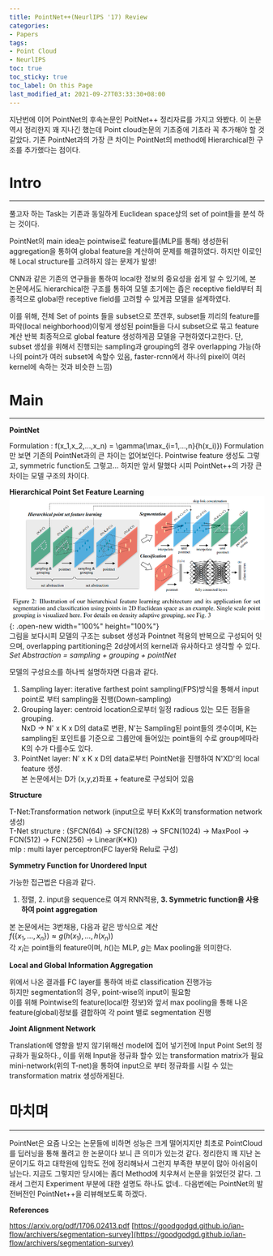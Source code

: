 ```yaml
---
title: PointNet++(NeurlIPS '17) Review
categories:
- Papers
tags:
- Point Cloud
- NeurlIPS
toc: true
toc_sticky: true
toc_label: On this Page
last_modified_at: 2021-09-27T03:33:30+08:00
---
```


지난번에 이어 PointNet의 후속논문인 PoitNet++ 정리자료를 가지고 와봤다. 이 논문 역시 정리한지 꽤 지나긴 했는데 Point cloud논문의 기초중에 기초라 꼭 추가해야 할 것 같았다. 기존 PointNet과의 가장 큰 차이는 PointNet의 method에 Hierarchical한 구조를 추가했다는 점이다.

# Intro
___
풀고자 하는 Task는 기존과 동일하게 Euclidean space상의 set of point들을 분석 하는 것이다.

PointNet의 main idea는 pointwise로 feature를(MLP를 통해) 생성한뒤  aggregation을 통하여 global feature을 계산하여 문제를 해결하였다. 하지만 이로인해 Local structure를 고려하지 않는 문제가 발생!

CNN과 같은 기존의 연구들을 통하여 local한 정보의 중요성을 쉽게 알 수 있기에, 본 논문에서도 hierarchical한 구조를 통하여 모델 초기에는 좁은 receptive field부터 최종적으로 global한 receptive field를 고려할 수 있게끔 모델을 설계하였다.

이를 위해, 전체 Set of points 들을 subset으로 쪼갠후, subset들 끼리의 feature를 파악(local neighborhood)이렇게 생성된 point들을 다시 subset으로 묶고 feature 계산 반복 최종적으로 global feature 생성하게끔 모델을 구현하였다고한다.
단, subset 생성을 위해서 진행되는 sampling과 grouping의 경우 overlapping 가능(하나의 point가 여러 subset에 속할수 있음, faster-rcnn에서 하나의 pixel이 여러 kernel에 속하는 것과 비슷한 느낌)

# Main
___
**PointNet**

Formulation : f(x_1,x_2,...,x_n) = \gamma(\max_{i=1,...,n}\{h(x_i)\})
Formulation만 보면 기존의 PointNet과의 큰 차이는 없어보인다. Pointwise feature 생성도 그렇고, symmetric function도 그렇고... 하지만 앞서 말했다 시피 PointNet++의 가장 큰 차이는 모델 구조의 차이다.

**Hierarchical Point Set Feature Learning**
![fig](/assets/images/posts/PointNet2-fig1.png){: .open-new width="100%" height="100%"}  
그림을 보다시피 모델의 구조는 subset  생성과 Pointnet 적용의 반복으로 구성되어 잇으며, overlapping partitioning은 2d상에서의 kernel과 유사하다고 생각할 수 있다.  
*Set Abstraction = sampling + grouping + pointNet* 

모델의 구성요소를 하나씩 설명하자면 다음과 같다.
1. Sampling layer: iterative farthest point sampling(FPS)방식을 통해서 input point로 부터 sampling을 진행(Down-sampling)
2. Grouping layer: centroid location으로부터 일정 radious 있는 모든 점들을 grouping.  
NxD → N' x K x D의 data로 변환, N'는 Sampling된 point들의 갯수이며, K는 sampling된 포인트를 기준으로 그룹안에 들어있는 point들의 수로 group에따라 K의 수가 다를수도 있다.
3. PointNet layer: N' x K x D의 data로부터 PointNet을 진행하여 N'XD'의 local feature 생성.  
본 논문에서는 D가 (x,y,z)좌표 + feature로 구성되어 있음


**Structure**


T-Net:Transformation network (input으로 부터 KxK의 transformation network 생성)  
T-Net structure : (SFCN(64) -> SFCN(128) -> SFCN(1024) -> MaxPool -> FCN(512) -> FCN(256) -> Linear(K\*K))  
mlp : multi layer perceptron(FC layer와 Relu로 구성)  

**Symmetry Function for Unordered Input**

가능한 접근법은 다음과 같다.  
1. 정렬, 2. input을 sequence로 여겨 RNN적용, **3. Symmetric function을 사용하여 point aggregation**

본 논문에서는 3번채용, 다음과 같은 방식으로 계산  
$f(\{x_1,...,x_n\}) \approx g(h(x_1),...,h(x_n))$  
각 $x_i$는 point들의 feature이며, $h()$는 MLP, $g$는 Max pooling을 의미한다.

**Local and Global Information Aggregation**

위에서 나온 결과를 FC layer를 통하여 바로 classification 진행가능  
하지만 segmentation의 경우, point-wise의 input이 필요함  
이를 위해 Pointwise의 feature(local한 정보)와 앞서 max pooling을 통해 나온 feature(global)정보를 결합하여 각 point 별로 segmentation 진행

**Joint Alignment Network**

Translation에 영향을 받지 않기위해선 model에 집어 넣기전에 Input Point Set의 정규화가 필요하다., 이를 위해 Input을 정규화 할수 있는 transformation matrix가 필요
mini-network(위의 T-net)을 통하여 input으로 부터 정규화를 시킬 수 있는 transformation matrix 생성하게된다.

# 마치며
___
PointNet은 요즘 나오는 논문들에 비하면 성능은 크게 떨어지지만 최초로 PointCloud를 딥러닝을 통해 풀려고 한 논문이다 보니 큰 의미가 있는것 같다.
정리한지 꽤 지난 논문이기도 하고 대학원에 입학도 전에 정리해놔서 그런지 부족한 부분이 많아 아쉬움이 남는다. 지금도 그렇지만 당시에는 좀더 Method에 치우쳐서 논문을 읽었던것 같다.
그래서 그런지 Experiment 부분에 대한 설명도 하나도 없네.. 다음번에는 PointNet의 발전버전인 PointNet++을 리뷰해보도록 하겠다.

**References**

https://arxiv.org/pdf/1706.02413.pdf
[https://goodgodgd.github.io/ian-flow/archivers/segmentation-survey](https://goodgodgd.github.io/ian-flow/archivers/segmentation-survey)
